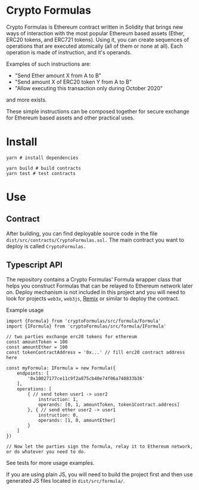 # Crypto Formulas

Crypto Formulas is Ethereum contract written in Solidity that brings new ways of interaction
with the most popular Ethereum based assets (Ether, ERC20 tokens, and ERC721 tokens).
Using it, you can create sequences of operations that are executed atomically (all of them or none at all).
Each operation is made of instruction, and it's operands.

Examples of such instructions are:
- "Send Ether amount X from A to B"
- "Send amount X of ERC20 token Y from A to B"
- "Allow executing this transaction only during October 2020"

and more exists.

These simple instructions can be composed together for secure exchange for Ethereum based assets and other practical uses.


# Install
```
yarn # install dependencies

yarn build # build contracts
yarn test # test contracts
```

# Use

## Contract
After building, you can find deployable source code in the file `dist/src/contracts/CryptoFormulas.sol.`
The main contract you want to deploy is called `CryptoFormulas.`

## Typescript API
The repository contains a Crypto Formulas' Formula wrapper class that helps you construct Formulas that
can be relayed to Ethereum network later on. Deploy mechanism is not included in this project
and you will need to look for projects `web3x`, `web3js`, [Remix](https://remix.ethereum.org)
or similar to deploy the contract.

Example usage
```
import {Formula} from 'cryptoFormulas/src/formula/Formula'
import {IFormula} from 'cryptoFormulas/src/formula/IFormula'

// two parties exchange erc20 tokens for ethereum
const amountToken = 100
const amountEther = 100
const tokenContractAddress = '0x...' // fill erc20 contract address here

const myFormula: IFormula = new Formula({
    endpoints: [
        '0x10027177ce11c9f2a875cb40e74f06a740833b36'
    ],
    operations: [
        { // send token user1 -> user2
            instruction: 1,
            operands: [0, 1, amountToken, token1Contract.address]
        }, { // send ether user2 -> user1
            instruction: 0,
            operands: [1, 0, amountEther]
        }
    ]
})

// Now let the parties sign the formula, relay it to Ethereum network, or do whatever you need to do.

```
See tests for more usage examples.

If you are using plain JS, you will need to build the project first and then use generated JS files
located in `dist/src/formula/`.
